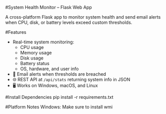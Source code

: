 #System Health Monitor – Flask Web App

A cross-platform Flask app to monitor system health and send email alerts when CPU, disk, or battery levels exceed custom thresholds.

#Features

- Real-time system monitoring:
  - CPU usage
  - Memory usage
  - Disk usage
  - Battery status
  - OS, hardware, and user info
- 📧 Email alerts when thresholds are breached
- 🌐 REST API at `/api/stats` returning system info in JSON
- 🖥️ Works on Windows, macOS, and Linux


 #Install Dependencies
pip install -r requirements.txt



 #Platform Notes
Windows: Make sure to install wmi
